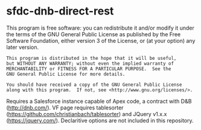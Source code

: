 # sfdc-dnb-direct-rest
This program is free software: you can redistribute it and/or modify
    it under the terms of the GNU General Public License as published by
    the Free Software Foundation, either version 3 of the License, or
    (at your option) any later version.

    This program is distributed in the hope that it will be useful,
    but WITHOUT ANY WARRANTY; without even the implied warranty of
    MERCHANTABILITY or FITNESS FOR A PARTICULAR PURPOSE.  See the
    GNU General Public License for more details.

    You should have received a copy of the GNU General Public License
    along with this program.  If not, see <http://www.gnu.org/licenses/>.
Requires a Salesforce instance capable of Apex code, a contract with D&B (http://dnb.com/). VF page requires tablesorter (https://github.com/christianbach/tablesorter) and JQuery v1.x.x (https://jquery.com/). Declaritive options are not included in this repository. 
